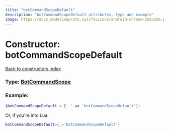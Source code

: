 ```yaml
---
title: "botCommandScopeDefault"
description: "botCommandScopeDefault attributes, type and example"
image: https://docs.madelineproto.xyz/favicons/android-chrome-256x256.png
---
```

# Constructor: botCommandScopeDefault  
[Back to constructors index](index.md)






### Type: [BotCommandScope](../types/BotCommandScope.md)


### Example:

```php
$botCommandScopeDefault = ['_' => 'botCommandScopeDefault'];
```  


Or, if you're into Lua:

```lua
botCommandScopeDefault={_='botCommandScopeDefault'}

```


